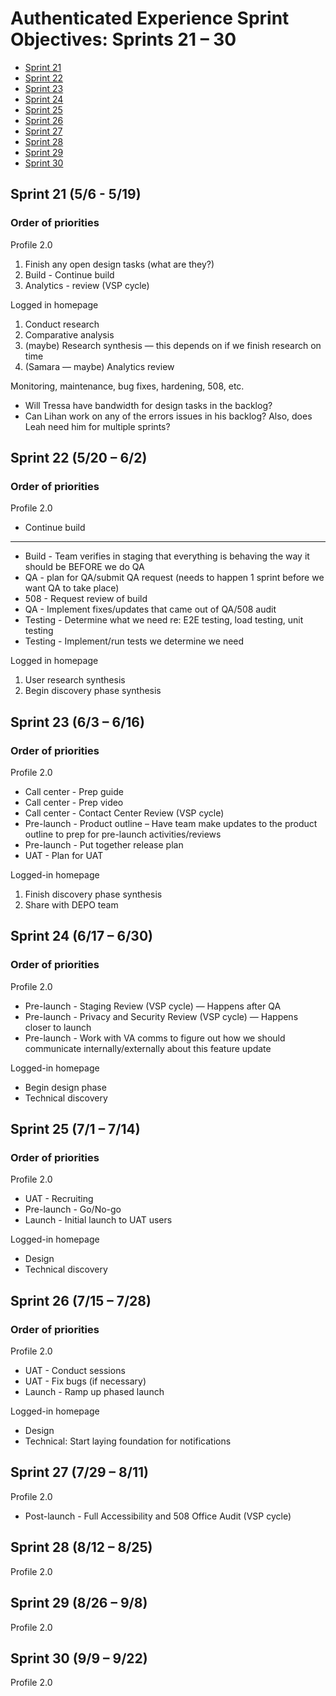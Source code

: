 # Authenticated Experience Sprint Objectives: Sprints 21 – 30

- [Sprint 21](#sprint-21-56---519)
- [Sprint 22](#sprint-22-520--62)
- [Sprint 23](#sprint-23-63--616)
- [Sprint 24](#sprint-24-617--630)
- [Sprint 25](#sprint-25-71--714)
- [Sprint 26](#sprint-26-715--728)
- [Sprint 27](#sprint-27-729--811)
- [Sprint 28](#sprint-28-812--825)
- [Sprint 29](#sprint-29-826--98)
- [Sprint 30](#sprint-30-99--922)

## Sprint 21 (5/6 - 5/19)

### Order of priorities

Profile 2.0

1. Finish any open design tasks (what are they?)
2. Build - Continue build
3. Analytics - review (VSP cycle)

Logged in homepage
1. Conduct research
2. Comparative analysis
3. (maybe) Research synthesis — this depends on if we finish research on time
4. (Samara — maybe) Analytics review

Monitoring, maintenance, bug fixes, hardening, 508, etc.

- Will Tressa have bandwidth for design tasks in the backlog?
- Can Lihan work on any of the errors issues in his backlog? Also, does Leah need him for multiple sprints?

## Sprint 22 (5/20 – 6/2)

### Order of priorities

Profile 2.0

- Continue build

----

- Build - Team verifies in staging that everything is behaving the way it should be BEFORE we do QA
- QA - plan for QA/submit QA request (needs to happen 1 sprint before we want QA to take place)
- 508 - Request review of build
- QA - Implement fixes/updates that came out of QA/508 audit
- Testing - Determine what we need re: E2E testing, load testing, unit testing
- Testing - Implement/run tests we determine we need

Logged in homepage

1. User research synthesis
2. Begin discovery phase synthesis

## Sprint 23 (6/3 – 6/16)

### Order of priorities

Profile 2.0

- Call center - Prep guide
- Call center - Prep video
- Call center - Contact Center Review (VSP cycle)
- Pre-launch - Product outline – Have team make updates to the product outline to prep for pre-launch activities/reviews
- Pre-launch - Put together release plan
- UAT - Plan for UAT

Logged-in homepage

1. Finish discovery phase synthesis
2. Share with DEPO team

## Sprint 24 (6/17 – 6/30)

### Order of priorities

Profile 2.0

- Pre-launch - Staging Review (VSP cycle) — Happens after QA
- Pre-launch - Privacy and Security Review (VSP cycle) — Happens closer to launch
- Pre-launch - Work with VA comms to figure out how we should communicate internally/externally about this feature update

Logged-in homepage
- Begin design phase
- Technical discovery

## Sprint 25 (7/1 – 7/14)

### Order of priorities

Profile 2.0

- UAT - Recruiting
- Pre-launch - Go/No-go
- Launch - Initial launch to UAT users

Logged-in homepage
- Design
- Technical discovery

## Sprint 26 (7/15 – 7/28)

### Order of priorities

Profile 2.0

- UAT - Conduct sessions
- UAT - Fix bugs (if necessary)
- Launch - Ramp up phased launch

Logged-in homepage
- Design
- Technical: Start laying foundation for notifications

## Sprint 27 (7/29 – 8/11)

Profile 2.0

- Post-launch - Full Accessibility and 508 Office Audit (VSP cycle)

## Sprint 28 (8/12 – 8/25)

Profile 2.0

## Sprint 29 (8/26 – 9/8)

Profile 2.0

## Sprint 30 (9/9 – 9/22)

Profile 2.0
